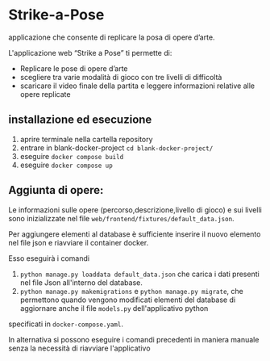 # Strike-a-Pose
applicazione che consente di replicare la posa di opere d’arte. 

L'applicazione web “Strike a Pose” ti permette di:
- Replicare le pose di opere d’arte
- scegliere tra varie modalità di gioco con tre livelli di difficoltà
- scaricare il video finale della partita e leggere informazioni relative alle opere replicate

## installazione ed esecuzione
1. aprire terminale nella cartella repository
2. entrare in blank-docker-project ``` cd blank-docker-project/ ```
3. eseguire ```docker compose build ``` 
4. eseguire ``` docker compose up ```

## Aggiunta di opere:
 Le informazioni sulle opere (percorso,descrizione,livello di gioco) e sui livelli sono inizializzate nel file ```web/frontend/fixtures/default_data.json```. 
 
 Per aggiungere elementi al database è sufficiente inserire il nuovo elemento nel file json e riavviare il container docker.
 
 Esso eseguirà i  comandi 
 1. ```python manage.py loaddata default_data.json``` che carica i dati presenti nel file Json all'interno del database.
 2. ```python manage.py makemigrations``` e  ```python manage.py migrate```, che permettono quando vengono modificati elementi del database di aggiornare anche il file ```models.py``` dell'applicativo python
 
 specificati in ```docker-compose.yaml```.

In alternativa si possono eseguire i comandi precedenti in maniera manuale senza la necessità di riavviare l'applicativo